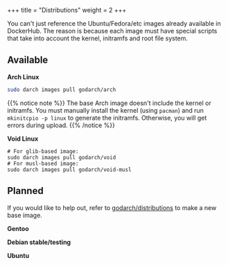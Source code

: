 +++
title = "Distributions"
weight = 2
+++

You can't just reference the Ubuntu/Fedora/etc images already available in DockerHub. The reason is because each image must have special scripts that take into account the kernel, initramfs and root file system.

## Available

**Arch Linux**

```bash
sudo darch images pull godarch/arch
```

{{% notice note %}}
The base Arch image doesn't include the kernel or initramfs. You must manually install the kernel (using ```pacman```) and run ```mkinitcpio -p linux``` to generate the initramfs. Otherwise, you will get errors during upload.
{{% /notice %}}

**Void Linux**

```
# For glib-based image:
sudo darch images pull godarch/void
# For musl-based image:
sudo darch images pull godarch/void-musl
```

## Planned

If you would like to help out, refer to [godarch/distributions](https://github.com/godarch/distributions) to make a new base image.

**Gentoo**

**Debian stable/testing**

**Ubuntu**
